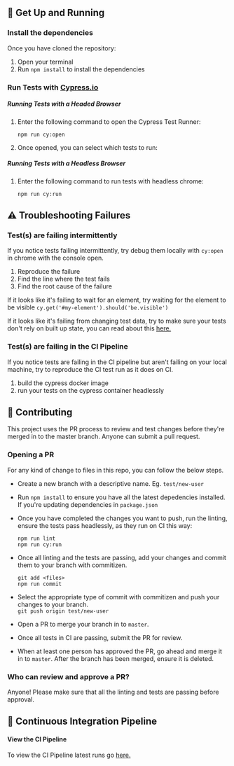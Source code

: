 ## 🚀 Get Up and Running

### Install the dependencies

Once you have cloned the repository:

1. Open your terminal
2. Run `npm install` to install the dependencies

### Run Tests with [Cypress.io](https://docs.cypress.io/)

##### Running Tests with a Headed Browser

1. Enter the following command to open the Cypress Test Runner:

    `npm run cy:open`

2. Once opened, you can select which tests to run:

##### Running Tests with a Headless Browser

1. Enter the following command to run tests with headless chrome:

    `npm run cy:run`

## ⚠️ Troubleshooting Failures

### Test(s) are failing intermittently

If you notice tests failing intermittently, try debug them locally with `cy:open` in chrome with the console open.

1. Reproduce the failure
2. Find the line where the test fails
3. Find the root cause of the failure

If it looks like it's failing to wait for an element, try waiting for the element to be visible `cy.get('#my-element').should('be.visible')`

If it looks like it's failing from changing test data, try to make sure your tests don't rely on built up state, you can read about this [here.](https://docs.cypress.io/guides/references/best-practices.html#Having-tests-rely-on-the-state-of-previous-tests)

### Test(s) are failing in the CI Pipeline

If you notice tests are failing in the CI pipeline but aren't failing on your local machine, try to reproduce the CI test run as it does on CI.

1. build the cypress docker image
2. run your tests on the cypress container headlessly

## 🤝 Contributing

This project uses the PR process to review and test changes before they're merged in to the master branch. Anyone can submit a pull request.

### Opening a PR

For any kind of change to files in this repo, you can follow the below steps.

-   Create a new branch with a descriptive name. Eg. `test/new-user`

-   Run `npm install` to ensure you have all the latest depedencies installed. If you're updating dependencies in `package.json`

-   Once you have completed the changes you want to push, run the linting, ensure the tests pass headlessly, as they run on CI this way:

    `npm run lint`  
    `npm run cy:run`

-   Once all linting and the tests are passing, add your changes and commit them to your branch with commitizen.

    `git add <files>`  
    `npm run commit`

-   Select the appropriate type of commit with commitizen and push your changes to your branch.  
    `git push origin test/new-user`

-   Open a PR to merge your branch in to `master`.

-   Once all tests in CI are passing, submit the PR for review.

-   When at least one person has approved the PR, go ahead and merge it in to `master`. After the branch has been merged, ensure it is deleted.

### Who can review and approve a PR?

Anyone! Please make sure that all the linting and tests are passing before approval.

## 🚢 Continuous Integration Pipeline

#### View the CI Pipeline

To view the CI Pipeline latest runs go [here.](https://github.com/joshpzero/cypress-scaffold)